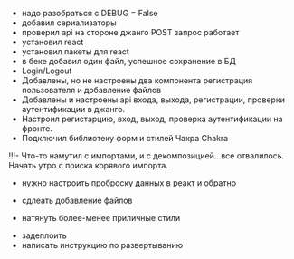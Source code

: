   - надо разобраться с DEBUG = False
  - добавил сериализаторы
  - проверил api на стороне джанго POST запрос работает
  - установил react
  - установил пакеты для react
  - в беке добавил один файл, успешное сохранение в БД
  - Login/Logout
  - Добавлены, но не настроены два компонента регистрация пользователя и добавление файлов
  - Добавлены и настроены api входа, выхода, регистрации, проверки аутентификации в джанго.
  - Настроил регистарцию, вход, выход, проверка аутентификации на фронте.
  - Подключил библиотеку форм и стилей Чакра Chakra
  
  
  !!!- Что-то намутил с импортами, и с декомпозицией...все отвалилось. Начать утро с поиска корявого импорта.

+ нужно настроить проброску данных в реакт и обратно
- сдлеать добавление файлов
+ натянуть более-менее приличные стили
- задеплоить
- написать инструкцию по развертыванию
